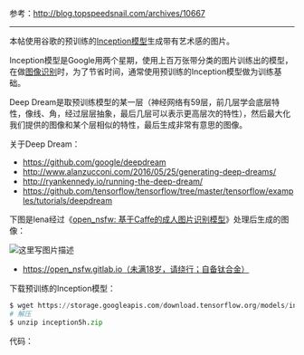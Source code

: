 参考：http://blog.topspeedsnail.com/archives/10667


----------
本帖使用谷歌的预训练的[Inception模型](https://github.com/tensorflow/models/tree/master/research/inception/inception)生成带有艺术感的图片。

Inception模型是Google用两个星期，使用上百万张带分类的图片训练出的模型，在做[图像识别](https://tensorflow.org/tutorials/image_recognition/)时，为了节省时间，通常使用预训练的Inception模型做为训练基础。

Deep Dream是取预训练模型的某一层（神经网络有59层，前几层学会底层特性，像线、角，经过层层抽象，最后几层可以表示更高层次的特性），然后最大化我们提供的图像和某个层相似的特性，最后生成非常有意思的图像。

关于Deep Dream：

- https://github.com/google/deepdream
- http://www.alanzucconi.com/2016/05/25/generating-deep-dreams/
- http://ryankennedy.io/running-the-deep-dream/
- https://github.com/tensorflow/tensorflow/tree/master/tensorflow/examples/tutorials/deepdream

下图是lena经过《[open_nsfw: 基于Caffe的成人图片识别模型](http://blog.topspeedsnail.com/archives/9440)》处理后生成的图像：

![这里写图片描述](http://blog.topspeedsnail.com/wp-content/uploads/2016/11/CtyNj-uVIAAQ97P-562x1024.jpg)


- https://open_nsfw.gitlab.io（未满18岁，请绕行；自备钛合金）

下载预训练的Inception模型：

```python
$ wget https://storage.googleapis.com/download.tensorflow.org/models/inception5h.zip
# 解压
$ unzip inception5h.zip
```

代码：

